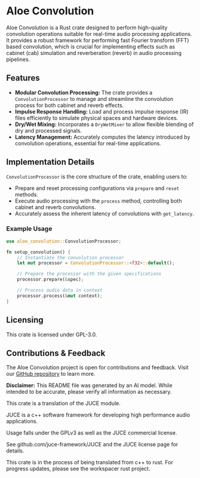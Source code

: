 # Aloe Convolution

Aloe Convolution is a Rust crate designed to perform high-quality convolution operations suitable for real-time audio processing applications. It provides a robust framework for performing fast Fourier transform (FFT) based convolution, which is crucial for implementing effects such as cabinet (cab) simulation and reverberation (reverb) in audio processing pipelines.

## Features

- **Modular Convolution Processing:** The crate provides a `ConvolutionProcessor` to manage and streamline the convolution process for both cabinet and reverb effects.
- **Impulse Response Handling:** Load and process impulse response (IR) files efficiently to simulate physical spaces and hardware devices.
- **Dry/Wet Mixing:** Incorporates a `DryWetMixer` to allow flexible blending of dry and processed signals.
- **Latency Management:** Accurately computes the latency introduced by convolution operations, essential for real-time applications.

## Implementation Details

`ConvolutionProcessor` is the core structure of the crate, enabling users to:
- Prepare and reset processing configurations via `prepare` and `reset` methods.
- Execute audio processing with the `process` method, controlling both cabinet and reverb convolutions.
- Accurately assess the inherent latency of convolutions with `get_latency`.

### Example Usage

```rust
use aloe_convolution::ConvolutionProcessor;

fn setup_convolution() {
    // Instantiate the convolution processor
    let mut processor = ConvolutionProcessor::<f32>::default();

    // Prepare the processor with the given specifications
    processor.prepare(&spec);

    // Process audio data in context
    processor.process(&mut context);
}
```

## Licensing

This crate is licensed under GPL-3.0.

## Contributions & Feedback

The Aloe Convolution project is open for contributions and feedback. Visit our [GitHub repository](https://github.com/klebs6/aloe-rs) to learn more.

**Disclaimer:** This README file was generated by an AI model. While intended to be accurate, please verify all information as necessary.

This crate is a translation of the JUCE module.

JUCE is a c++ software framework for developing high performance audio applications.

Usage falls under the GPLv3 as well as the JUCE commercial license.

See github.com/juce-framework/JUCE and the JUCE license page for details.

This crate is in the process of being translated from c++ to rust. For progress updates, please see the workspacer rust project. 

